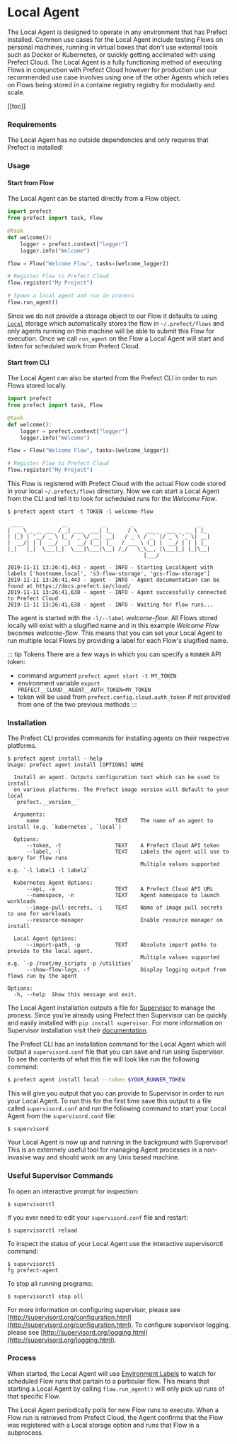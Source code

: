 # Local Agent

The Local Agent is designed to operate in any environment that has Prefect installed. Common use cases for the Local Agent include testing Flows on personal machines, running in virtual boxes that don't use external tools such as Docker or Kubernetes, or quickly getting acclimated with using Prefect Cloud. The Local Agent is a fully functioning method of executing Flows in conjunction with Prefect Cloud however for production use our recommended use case involves using one of the other Agents which relies on Flows being stored in a containe registry registry for modularity and scale.

[[toc]]

### Requirements

The Local Agent has no outside dependencies and only requires that Prefect is installed!

### Usage

#### Start from Flow

The Local Agent can be started directly from a Flow object.

```python
import prefect
from prefect import task, Flow

@task
def welcome():
    logger = prefect.context["logger"]
    logger.info("Welcome")

flow = Flow("Welcome Flow", tasks=[welcome_logger])

# Register Flow to Prefect Cloud
flow.register("My Project")

# Spawn a local agent and run in process
flow.run_agent()

```

Since we do not provide a storage object to our Flow it defaults to using [`Local`](/api/unreleased/environments/storage.html#local) storage which automatically stores the flow in `~/.prefect/flows` and only agents running on this machine will be able to submit this Flow for execution. Once we call `run_agent` on the Flow a Local Agent will start and listen for scheduled work from Prefect Cloud.

#### Start from CLI

The Local Agent can also be started from the Prefect CLI in order to run Flows stored locally.

```python
import prefect
from prefect import task, Flow

@task
def welcome():
    logger = prefect.context["logger"]
    logger.info("Welcome")

flow = Flow("Welcome Flow", tasks=[welcome_logger])

# Register Flow to Prefect Cloud
flow.register("My Project")
```

This Flow is registered with Prefect Cloud with the actual Flow code stored in your local `~/.prefect/flows` directory. Now we can start a Local Agent from the CLI and tell it to look for scheduled runs for the _Welcome Flow_.

```
$ prefect agent start -t TOKEN -l welcome-flow

 ____            __           _        _                    _
|  _ \ _ __ ___ / _| ___  ___| |_     / \   __ _  ___ _ __ | |_
| |_) | '__/ _ \ |_ / _ \/ __| __|   / _ \ / _` |/ _ \ '_ \| __|
|  __/| | |  __/  _|  __/ (__| |_   / ___ \ (_| |  __/ | | | |_
|_|   |_|  \___|_|  \___|\___|\__| /_/   \_\__, |\___|_| |_|\__|
                                           |___/

2019-11-11 13:26:41,443 - agent - INFO - Starting LocalAgent with labels ['hostname.local', 's3-flow-storage', 'gcs-flow-storage']
2019-11-11 13:26:41,443 - agent - INFO - Agent documentation can be found at https://docs.prefect.io/cloud/
2019-11-11 13:26:41,638 - agent - INFO - Agent successfully connected to Prefect Cloud
2019-11-11 13:26:41,638 - agent - INFO - Waiting for flow runs...
```

The agent is started with the `-l/--label` _welcome-flow_. All Flows stored locally will exist with a slugified name and in this example _Welcome Flow_ becomes _welcome-flow_. This means that you can set your Local Agent to run multiple local Flows by providing a label for each Flow's slugified name.

::: tip Tokens
There are a few ways in which you can specify a `RUNNER` API token:

- command argument `prefect agent start -t MY_TOKEN`
- environment variable `export PREFECT__CLOUD__AGENT__AUTH_TOKEN=MY_TOKEN`
- token will be used from `prefect.config.cloud.auth_token` if not provided from one of the two previous methods
:::

### Installation

The Prefect CLI provides commands for installing agents on their respective platforms.

```
$ prefect agent install --help
Usage: prefect agent install [OPTIONS] NAME

  Install an agent. Outputs configuration text which can be used to install
  on various platforms. The Prefect image version will default to your local
  `prefect.__version__`

  Arguments:
      name                        TEXT    The name of an agent to install (e.g. `kubernetes`, `local`)

  Options:
      --token, -t                 TEXT    A Prefect Cloud API token
      --label, -l                 TEXT    Labels the agent will use to query for flow runs
                                          Multiple values supported e.g. `-l label1 -l label2`

  Kubernetes Agent Options:
      --api, -a                   TEXT    A Prefect Cloud API URL
      --namespace, -n             TEXT    Agent namespace to launch workloads
      --image-pull-secrets, -i    TEXT    Name of image pull secrets to use for workloads
      --resource-manager                  Enable resource manager on install

  Local Agent Options:
      --import-path, -p           TEXT    Absolute import paths to provide to the local agent.
                                          Multiple values supported e.g. `-p /root/my_scripts -p /utilities`
      --show-flow-logs, -f                Display logging output from flows run by the agent

Options:
  -h, --help  Show this message and exit.
```

The Local Agent installation outputs a file for [Supervisor](http://supervisord.org/installing.html) to manage the process. Since you're already using Prefect then Supervisor can be quickly and easily installed with `pip install supervisor`. For more information on Supervisor installation visit their [documentation](http://supervisord.org/installing.html).

The Prefect CLI has an installation command for the Local Agent which will output a `supervisord.conf` file that you can save and run using Supervisor. To see the contents of what this file will look like run the following command:

```bash
$ prefect agent install local --token $YOUR_RUNNER_TOKEN
```

This will give you output that you can provide to Supervisor in order to run your Local Agent. To run this for the first time save this output to a file called `supervisord.conf` and run the following command to start your Local Agent from the `supervisord.conf` file:

```
$ supervisord
```

Your Local Agent is now up and running in the background with Supervisor! This is an extermely useful tool for managing Agent processes in a non-invasive way and should work on any Unix based machine.

### Useful Supervisor Commands

To open an interactive prompt for inspection:

```
$ supervisorctl
```

If you ever need to edit your `supervisord.conf` file and restart:

```
$ supervisorctl reload
```

To inspect the status of your Local Agent use the interactive supervisorctl command:

```
$ supervisorctl
fg prefect-agent
```

To stop all running programs:

```
$ supervisorctl stop all
```

For more information on configuring supervisor, please see [http://supervisord.org/configuration.html](http://supervisord.org/configuration.html). To configure supervisor logging, please see [http://supervisord.org/logging.html](http://supervisord.org/logging.html).

### Process

When started, the Local Agent will use [Environment Labels](/cloud/execution/overview.html#environments) to watch for scheduled Flow runs that partain to a particular flow. This means that starting a Local Agent by calling `flow.run_agent()` will only pick up runs of that specific Flow.

The Local Agent periodically polls for new Flow runs to execute. When a Flow run is retrieved from Prefect Cloud, the Agent confirms that the Flow was registered with a Local storage option and runs that Flow in a subprocess.
